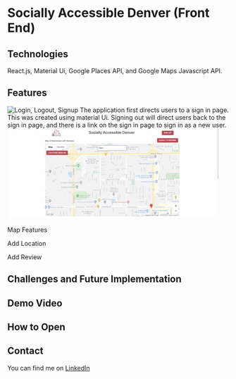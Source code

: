 # Socially Accessible Denver (Front End) 
## Technologies 
React.js, Material Ui, Google Places API, and Google Maps Javascript API. 

## Features
![Login, Logout, Signup](./GifsForReadMe/SignIn.gif)
The application first directs users to a sign in page. This was created using material Ui. Signing out will direct users back to the sign in page, and there is a link on the sign in page to sign in as a new user. 
<br>
![Map Features](./GifsForReadMe/MapFeatures.gif)


Map Features 

Add Location

Add Review

## Challenges and Future Implementation

## Demo Video 

## How to Open 

## Contact 
You can find me on [LinkedIn](https://www.linkedin.com/in/jagrenier/)
